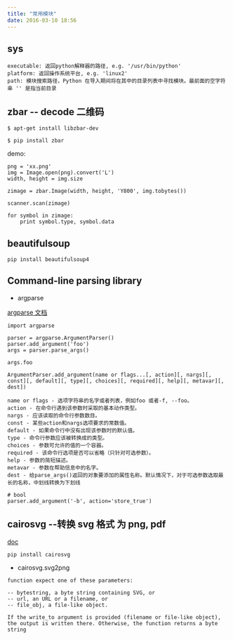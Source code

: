 ```yaml
---
title: "常用模块"
date: 2016-03-10 18:56
---
```


## sys

```
executable: 返回python解释器的路径, e.g. '/usr/bin/python'
platform: 返回操作系统平台, e.g. 'linux2'
path: 模块搜索路径，Python 在导入期间将在其中的目录列表中寻找模块。最前面的空字符串 '' 是指当前目录
```

## zbar -- decode 二维码

```
$ apt-get install libzbar-dev

$ pip install zbar
```

demo:

```
png = 'xx.png'
img = Image.open(png).convert('L')
width, height = img.size

zimage = zbar.Image(width, height, 'Y800', img.tobytes())

scanner.scan(zimage)

for symbol in zimage:
    print symbol.type, symbol.data
```

## beautifulsoup

```
pip install beautifulsoup4
```

## Command-line parsing library 

* argparse

[argparse 文档][2]



```
import argparse

parser = argparse.ArgumentParser()
parser.add_argument('foo')
args = parser.parse_args()

args.foo
```

```
ArgumentParser.add_argument(name or flags...[, action][, nargs][, const][, default][, type][, choices][, required][, help][, metavar][, dest])

name or flags - 选项字符串的名字或者列表，例如foo 或者-f, --foo。
action - 在命令行遇到该参数时采取的基本动作类型。
nargs - 应该读取的命令行参数数目。
const - 某些action和nargs选项要求的常数值。
default - 如果命令行中没有出现该参数时的默认值。
type - 命令行参数应该被转换成的类型。
choices - 参数可允许的值的一个容器。
required - 该命令行选项是否可以省略（只针对可选参数）。
help - 参数的简短描述。
metavar - 参数在帮助信息中的名字。
dest - 给parse_args()返回的对象要添加的属性名称。默认情况下，对于可选参数选取最长的名称，中划线转换为下划线
```

```
# bool
parser.add_argument('-b', action='store_true')
```

## cairosvg --转换 svg 格式 为 png, pdf

[doc][1]

```
pip install cairosvg
```

* cairosvg.svg2png

```
function expect one of these parameters:

-- bytestring, a byte string containing SVG, or
-- url, an URL or a filename, or
-- file_obj, a file-like object.

If the write_to argument is provided (filename or file-like object), the output is written there. Otherwise, the function returns a byte string
```

[1]: http://cairosvg.org/documentation/
[2]: http://python.usyiyi.cn/python_278/library/argparse.html